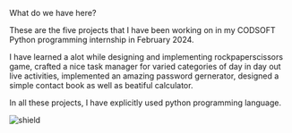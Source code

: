 What do we have here?

These are the five projects that I have been working on in my CODSOFT Python programming internship in February 2024.

I have learned a alot while designing and implementing rockpaperscissors game, crafted a nice task manager for varied categories
of day in day out live activities, implemented an amazing password gernerator, designed a simple contact book as well as beatiful calculator.

In all these projects, I have explicitly used python programming language.




![shield](https://github.com/EmmaculateC/CODSOFT/assets/125630933/8421b18c-e313-43dd-ac77-d574b731fb7b)

